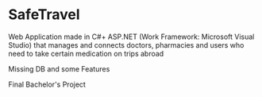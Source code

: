 # SafeTravel
Web Application made in C#+ ASP.NET (Work Framework: Microsoft Visual Studio) that manages and connects doctors, pharmacies and users who need to take certain medication on trips abroad

Missing DB and some Features

Final Bachelor's Project 
